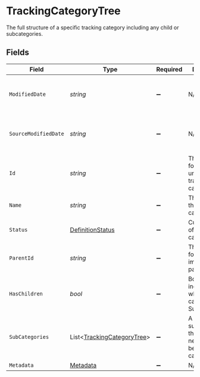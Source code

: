 # TrackingCategoryTree

The full structure of a specific tracking category including any child or subcategories.


## Fields

| Field                                                                         | Type                                                                          | Required                                                                      | Description                                                                   | Example                                                                       |
| ----------------------------------------------------------------------------- | ----------------------------------------------------------------------------- | ----------------------------------------------------------------------------- | ----------------------------------------------------------------------------- | ----------------------------------------------------------------------------- |
| `ModifiedDate`                                                                | *string*                                                                      | :heavy_minus_sign:                                                            | N/A                                                                           | 2022-10-23 00:00:00 +0000 UTC                                                 |
| `SourceModifiedDate`                                                          | *string*                                                                      | :heavy_minus_sign:                                                            | N/A                                                                           | 2022-10-23 00:00:00 +0000 UTC                                                 |
| `Id`                                                                          | *string*                                                                      | :heavy_minus_sign:                                                            | The identifier for the item, unique per tracking category                     |                                                                               |
| `Name`                                                                        | *string*                                                                      | :heavy_minus_sign:                                                            | The name of the tracking category                                             |                                                                               |
| `Status`                                                                      | [DefinitionStatus](../../Models/Components/DefinitionStatus.md)               | :heavy_minus_sign:                                                            | Current state of the tracking category.                                       |                                                                               |
| `ParentId`                                                                    | *string*                                                                      | :heavy_minus_sign:                                                            | The identifier for this item's immediate parent                               |                                                                               |
| `HasChildren`                                                                 | *bool*                                                                        | :heavy_minus_sign:                                                            | Boolean value indicating whether this category has SubCategories              |                                                                               |
| `SubCategories`                                                               | List<[TrackingCategoryTree](../../Models/Components/TrackingCategoryTree.md)> | :heavy_minus_sign:                                                            | A collection of subcategories that are nested beneath this category.          |                                                                               |
| `Metadata`                                                                    | [Metadata](../../Models/Components/Metadata.md)                               | :heavy_minus_sign:                                                            | N/A                                                                           |                                                                               |
